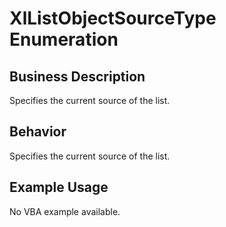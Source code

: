 # XlListObjectSourceType Enumeration

## Business Description
Specifies the current source of the list.

## Behavior
Specifies the current source of the list.

## Example Usage
No VBA example available.